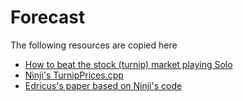 # Forecast

The following resources are copied here

- [How to beat the stock (turnip) market playing Solo](doc/RedditGuide.md)
- [Ninji's TurnipPrices.cpp](doc/TurnipPrices.md)
- [Edricus's paper based on Ninji's code](doc/Breaking_Down_The_Stalk_Market.pdf)
